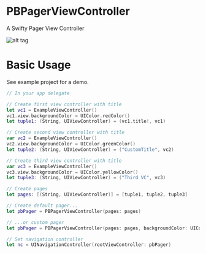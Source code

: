 PBPagerViewController
====

A Swifty Pager View Controller

![alt tag](https://raw.github.com/paoloboschini/PBPagerViewController/master/screen.gif)

Basic Usage
========

See example project for a demo.

```swift
// In your app delegate

// Create first view controller with title
let vc1 = ExampleViewController()
vc1.view.backgroundColor = UIColor.redColor()
let tuple1: (String, UIViewController) = (vc1.title!, vc1)

// Create second view controller with title
var vc2 = ExampleViewController()
vc2.view.backgroundColor = UIColor.greenColor()
let tuple2: (String, UIViewController) = ("CustomTitle", vc2)

// Create third view controller with title
var vc3 = ExampleViewController()
vc3.view.backgroundColor = UIColor.yellowColor()
let tuple3: (String, UIViewController) = ("Third VC", vc3)

// Create pages
let pages: [(String, UIViewController)] = [tuple1, tuple2, tuple3]

// Create default pager...
let pbPager = PBPagerViewController(pages: pages)

// ...or custom pager
let pbPager = PBPagerViewController(pages: pages, backgroundColor: UIColor.lightGrayColor(), titleColor: UIColor.darkGrayColor(), gradientLocations: [0.2, 0.3, 0.7, 0.8])

// Set navigation controller
let nc = UINavigationController(rootViewController: pbPager)


```
